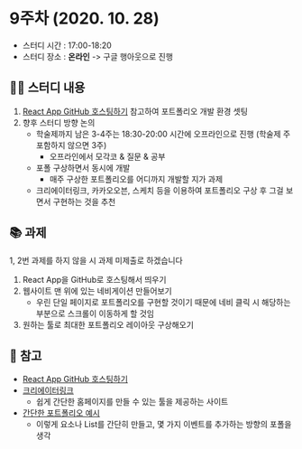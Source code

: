 # 9주차 (2020. 10. 28)

* 스터디 시간 : 17:00-18:20
* 스터디 장소 : **온라인** -> 구글 행아웃으로 진행
 
## 🏃‍♀️ 스터디 내용
1. [React App GitHub 호스팅하기](https://github.com/1000peach/1000peach.github.io) 참고하여 포트폴리오 개발 환경 셋팅
2. 향후 스터디 방향 논의
   * 학술제까지 남은 3-4주는 18:30-20:00 시간에 오프라인으로 진행 (학술제 주 포함하지 않으면 3주)
     * 오프라인에서 모각코 & 질문 & 공부
   * 포폴 구상하면서 동시에 개발
     * 매주 구상한 포트폴리오를 어디까지 개발할 지가 과제
   * 크리에이터링크, 카카오오븐, 스케치 등을 이용하여 포트폴리오 구상 후 그걸 보면서 구현하는 것을 추천

## 📚 과제
1, 2번 과제를 하지 않을 시 과제 미제출로 하겠습니다
1. React App을 GitHub로 호스팅해서 띄우기
2. 웹사이트 맨 위에 있는 네비게이션 만들어보기
   * 우린 단일 페이지로 포트폴리오를 구현할 것이기 때문에 네비 클릭 시 해당하는 부분으로 스크롤이 이동하게 할 것임
3. 원하는 툴로 최대한 포트폴리오 레이아웃 구상해오기

## 🔗 참고
* [React App GitHub 호스팅하기](https://github.com/1000peach/1000peach.github.io)
* [크리에이터링크](https://creatorlink.net/)
  * 쉽게 간단한 홈페이지를 만들 수 있는 툴을 제공하는 사이트
* [간단한 포트폴리오 예시](http://academyjungle.co.kr/LocalUser/jungleAcademy/WPPA/eunseon/)
  * 이렇게 요소나 List를 간단히 만들고, 몇 가지 이벤트를 추가하는 방향의 포폴을 생각